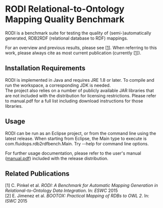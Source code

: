 # RODI Relational-to-Ontology Mapping Quality Benchmark

RODI is a benchmark suite for testing the quality of (semi-)automatically generated, RDB2RDF (relational database to RDF) mappings.  

For an overview and previous results, please see [<a href="#rodi1">1</a>]. When referring to this work, please always cite as most current publication (currently [<a href="#rodi1">1</a>]).

## Installation Requirements
RODI is implemented in Java and requires JRE 1.8 or later. To compile and run the workspace, a corresponding JDK is needed.  
The project also relies on a number of publicly available JAR libraries that are not included with the distribution for licensing restrictions. Please refer to manual.pdf for a full list including download instructions for those libraries.

## Usage
RODI can be run as an Eclipse project, or from the command line using the latest release.
When starting from Eclipse, the Main type to execute is com.fluidops.rdb2rdfbench.Main.
Try --help for command line options.  

For further usage documentation, please refer to the user's manual ([manual.pdf](https://github.com/chrpin/rodi/raw/master/manual.pdf)) included with the release distribution.

## Related Publications
<a name="rodi1">[1]</a> C. Pinkel et al. _RODI: A Benchmark for Automatic Mapping Generation in Relational-to-Ontology Data Integration_. In: _ESWC_ 2015  
[2] E. Jimenez et al. _BOOTOX: Practical Mapping of RDBs to OWL 2_. In: _ISWC_ 2015